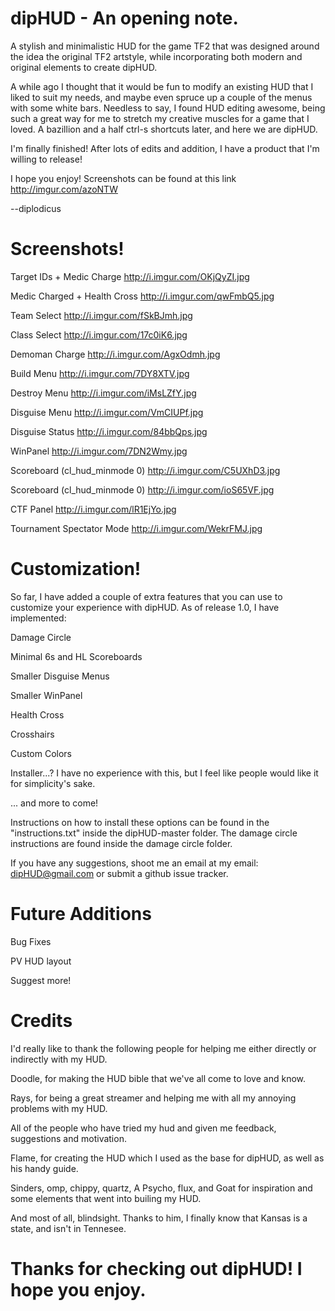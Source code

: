 dipHUD - An opening note.
===========================================================================
A stylish and minimalistic HUD for the game TF2 that was designed around the idea the original TF2 artstyle, while incorporating both modern and original elements to create dipHUD.

A while ago I thought that it would be fun to modify an existing HUD that I liked to suit my needs, and maybe even spruce up a couple of the menus with some white bars. Needless to say, I found HUD editing awesome, being such a great way for me to stretch my creative muscles for a game that I loved. A bazillion and a half ctrl-s shortcuts later, and here we are dipHUD.

I'm finally finished! After lots of edits and addition, I have a product that I'm willing to release!

I hope you enjoy! Screenshots can be found at this link http://imgur.com/azoNTW

--diplodicus


Screenshots!
===========================================================================
Target IDs + Medic Charge http://i.imgur.com/OKjQyZI.jpg

Medic Charged + Health Cross http://i.imgur.com/qwFmbQ5.jpg

Team Select http://i.imgur.com/fSkBJmh.jpg

Class Select http://i.imgur.com/17c0iK6.jpg

Demoman Charge http://i.imgur.com/AgxOdmh.jpg

Build Menu http://i.imgur.com/7DY8XTV.jpg

Destroy Menu http://i.imgur.com/iMsLZfY.jpg

Disguise Menu http://i.imgur.com/VmCIUPf.jpg

Disguise Status http://i.imgur.com/84bbQps.jpg

WinPanel http://i.imgur.com/7DN2Wmy.jpg

Scoreboard (cl_hud_minmode 0) http://i.imgur.com/C5UXhD3.jpg

Scoreboard (cl_hud_minmode 0) http://i.imgur.com/ioS65VF.jpg

CTF Panel http://i.imgur.com/lR1EjYo.jpg

Tournament Spectator Mode http://i.imgur.com/WekrFMJ.jpg


Customization!
===========================================================================
So far, I have added a couple of extra features that you can use to customize your experience with dipHUD. As of release 1.0, I have implemented:

Damage Circle

Minimal 6s and HL Scoreboards

Smaller Disguise Menus

Smaller WinPanel

Health Cross

Crosshairs

Custom Colors

Installer...? I have no experience with this, but I feel like people would like it for simplicity's sake.

... and more to come!

Instructions on how to install these options can be found in the "instructions.txt" inside the dipHUD-master folder. The damage circle instructions are found inside the damage circle folder.

If you have any suggestions, shoot me an email at my email: dipHUD@gmail.com or submit a github issue tracker.


Future Additions
===========================================================================
Bug Fixes

PV HUD layout

Suggest more!

Credits
===========================================================================
I'd really like to thank the following people for helping me either directly or indirectly with my HUD.

Doodle, for making the HUD bible that we've all come to love and know.

Rays, for being a great streamer and helping me with all my annoying problems with my HUD.

All of the people who have tried my hud and given me feedback, suggestions and motivation.

Flame, for creating the HUD which I used as the base for dipHUD, as well as his handy guide.

Sinders, omp, chippy, quartz, A Psycho, flux, and Goat for inspiration and some elements that went into builing my HUD.

And most of all, blindsight. Thanks to him, I finally know that Kansas is a state, and isn't in Tennesee. 


Thanks for checking out dipHUD! I hope you enjoy.
===========================================================================
